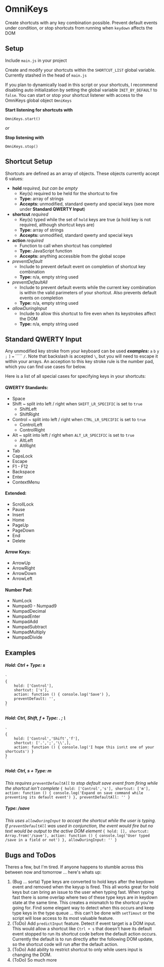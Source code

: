 # OmniKeys
Create shortcuts with any key combination possible. Prevent default events under condition, or stop shortcuts from running when `keydown` affects the DOM

## Setup
Include `main.js` in your project

Create and modify your shortcuts within the `SHORTCUT_LIST` global variable. Currently stashed in the head of `main.js`

If you plan to dynamically load in this script or your shortcuts, I recommend disabling auto initialization by setting the global variable `INIT_BY_DEFAULT` to `false`. You can start or stop your shortcut listener with access to the OmniKeys global object `OmniKeys`

**Start listening for shortcuts with**

	OmniKeys.start()
	
*or*

**Stop listening with**

	OmniKeys.stop()
	
## Shortcut Setup
Shortcuts are defined as an array of objects. These objects currently accept 6 values:

* **hold** *required, but can be empty*
	* Key(s) required to be held for the shortcut to fire
	* **Type:** array of strings
	* **Accepts:** unmodified, standard qwerty and special keys  (see more under **Standard QWERTY Input**)
* **shortcut** *required*
	* Key(s) typed while the set of `hold` keys are true (a hold key is not required, although shortcut keys are)
	* **Type:** array of strings
	* **Accepts:** unmodified, standard qwerty and special keys
* **action** *required*
	* Function to call when shortcut has completed
	* **Type:** JavaScript function
	* **Accepts:** anything accessible from the global scope
* *preventDefault*
	* Include to prevent default event on completion of shortcut key combination
	* **Type:** n/a, empty string used
* *preventDefaultAll*
	* Include to prevent default events while the current key combination is within the valid parimeters of your shortcut. Also prevents default events on completion
	* **Type:** n/a, empty string used
* *allowDuringInput*
	* Include to allow this shortcut to fire even when its keystrokes affect the DOM
	* **Type:** n/a, empty string used
	
## Standard QWERTY Input
Any unmodified key stroke from your keyboard can be used ***examples:*** `a` `b` `y` `;` `]` `=` ````` `/`. Note that backslash is accepted `\`, but you will need to escape it within your arrays.
An acception to this key stroke rule is the number pad, which you can find use cases for below.

Here is a list of all special cases for specifying keys in your shortcuts:

#### QWERTY Standards:
* Space
* Shift ~ split into left / right when `SHIFT_LR_SPECIFIC` is set to `true`
	* ShiftLeft
	* ShiftRight
* Control ~ split into left / right when `CTRL_LR_SPECIFIC` is set to `true`
	* ControlLeft
	* ControlRight
* Alt ~ split into left / right when `ALT_LR_SPECIFIC` is set to `true`
	* AltLeft
	* AltRight
* Tab
* CapsLock
* Escape
* F1 - F12
* Backspace
* Enter
* ContextMenu

#### Extended:
* ScrollLock
* Pause
* Insert
* Home
* PageUp
* PageDown
* End
* Delete
	
#### Arrow Keys:
* ArrowUp
* ArrowRight
* ArrowDown
* ArrowLeft
	
#### Number Pad:
* NumLock
* Numpad0 - Numpad9
* NumpadDecimal
* NumpadEnter
* NumpadAdd
* NumpadSubtract
* NumpadMultiply
* NumpadDivide
	 
## Examples

##### Hold: Ctrl + Type: s
	`
	{
		hold: ['Control'],
		shortcut: ['s'],
		action: function () { console.log('Save') },
		preventDefault: '',
	}
	`
	
##### Hold: Ctrl, Shift, f + Type: . ; \
	`
	{
		hold: ['Control','Shift','f'],
		shortcut: ['.',';','\\',],
		action: function () { console.log('I hope this isn\t one of your shortcuts') }
	}
	`
	
##### Hold: Ctrl, s + Type: m
*This requires `preventDefaultAll` to stop default save event from firing while the shortcut isn't complete*
	`
	{
		hold: ['Control','s'],
		shortcut: ['m'],
		action: function () { console.log('Expand on save command while preventing its default event') },
		preventDefaultAll: ''
	}
	`
	
##### Type: /save
*This uses `allowDuringInput` to accept the shortcut while the user is typing. If `preventDefaultAll` was used in conjunction, the event would fire but no text would be output to the active DOM element*
	`
	{
		hold: [],
		shortcut: Array.from('/save'),
		action: function () { console.log('User typed /save in a field or not') },
		allowDuringInput: ''
	}
	`
	
## Bugs and ToDos
Theres a few, but I'm tired. If anyone happens to stumble across this between now and tomorrow ... here's whats up:
1. (Bug ... sorta) Type keys are converted to hold keys after the keydown event and removed when the keyup is fired. This all works great for hold keys but can bring an issue to the user when typing fast. When typing fast there is some overlap where two of these type keys are in keydown state at the same time. This creates a mismatch to the shortcut you're going for. Find some elegant way to detect when this occurs and keep type keys in the type queue ... this can't be done with `setTimout` or the script will lose access to its most valuable feature.
2. (ToDo) Add `predictInput` feature. Detect if event target is a DOM input. This would allow a shortcut like `Ctrl + s` that doesn't have its default event stopped to run its shortcut code before the default action occurs. Currently the default is to run directly after the following DOM update, so the shortcut code will run after the default action.
3. (ToDo) Add ability to restrict shortcut to only while users input is changing the DOM.
4. (ToDo) So much more
